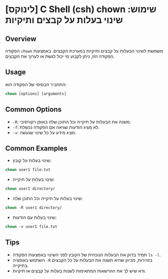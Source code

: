 # [לינוקס] C Shell (csh) chown שימוש: שינוי בעלות על קבצים ותיקיות

## Overview
הפקודה `chown` משמשת לשינוי הבעלות על קבצים ותיקיות במערכת הקבצים. באמצעות הפקודה הזו, ניתן לקבוע מי יכול לגשת או לערוך את הקבצים.

## Usage
התחביר הבסיסי של הפקודה הוא:

```csh
chown [options] [arguments]
```

## Common Options
- `-R`: משנה את הבעלות על תיקייה וכל התוכן שלה באופן רקורסיבי.
- `-f`: לא מציג הודעות שגיאה אם הפקודה נכשלת.
- `-v`: מציג מידע על כל שינוי שנעשה.

## Common Examples
- שינוי בעלות על קובץ:
```csh
chown user1 file.txt
```

- שינוי בעלות על תיקייה:
```csh
chown user1 directory/
```

- שינוי בעלות על תיקייה וכל התוכן שלה:
```csh
chown -R user1 directory/
```

- שינוי בעלות עם הודעות:
```csh
chown -v user1 file.txt
```

## Tips
- תמיד בדוק את הבעלות הנוכחית של הקובץ לפני השינוי באמצעות הפקודה `ls -l`.
- השתמש באופציה `-R` בזהירות, מכיוון שהיא תשנה את הבעלות על כל הקבצים בתיקייה.
- ודא שיש לך את ההרשאות המתאימות לשנות בעלות על קבצים או תיקיות.